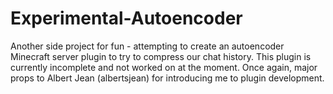 # Experimental-Autoencoder
Another side project for fun - attempting to create an autoencoder Minecraft server plugin to try to compress our chat history. This plugin is currently incomplete and not worked on at the moment. Once again, major props to Albert Jean (albertsjean) for introducing me to plugin development.
